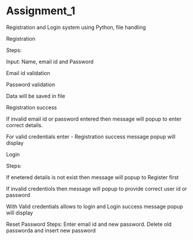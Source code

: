 # Assignment_1
Registration and Login system using Python, file handling

Registration

Steps: 

Input: Name, email id and Password

Email id validation

Password validation

Data will be saved in file

Registration success

If invalid email id or password entered then message will popup to enter correct details.

For valid credentials enter - Registration success message popup will display



Login

Steps:

If enetered details is not exist then message will popup to Register first

If invalid credentiols then message will popup to provide correct user id or password

With Valid credentials allows to login and Login success message popup will display



Reset Password
Steps:
Enter email id and new password. Delete old passworda and insert new password
